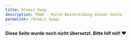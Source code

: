 ```yaml
---
title: Atomic Swap
description: TODO - Kurze Beschreibung dieser Seite.
permalink: /Atomic_Swap/
---
```


**Diese Seite wurde noch nicht übersetzt. Bitte hilf mit! ❤**
